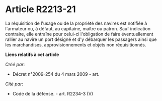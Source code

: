 # Article R2213-21

La réquisition de l'usage ou de la propriété des navires est notifiée à l'armateur ou, à défaut, au capitaine, maître ou
patron. Sauf indication contraire, elle entraîne pour celui-ci l'obligation de faire éventuellement rallier au navire un port
désigné et d'y débarquer les passagers ainsi que les marchandises, approvisionnements et objets non réquisitionnés.

**Liens relatifs à cet article**

_Créé par_:

  - Décret n°2009-254 du 4 mars 2009 - art.

_Cité par_:

  - Code de la défense. - art. R2234-3 (V)
